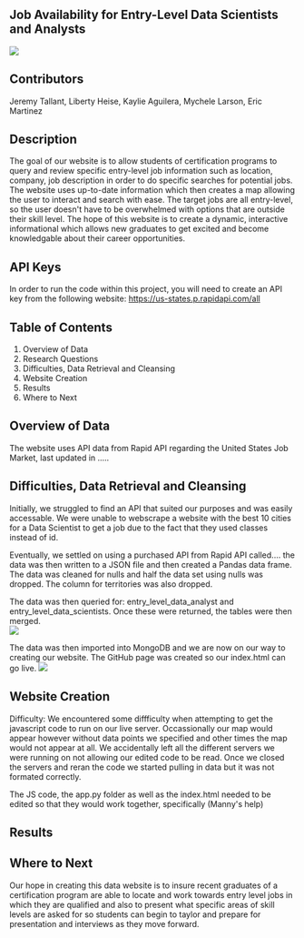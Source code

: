 ## Job Availability for Entry-Level Data Scientists and Analysts 

![](https://file%2B.vscode-resource.vscode-cdn.net/Users/libertyheise/Desktop/Homework/Project-3/images/computer%20image.jpeg?version%3D1674697824605)

## Contributors
Jeremy Tallant, Liberty Heise, Kaylie Aguilera, Mychele Larson, Eric Martinez

## Description
The goal of our website is to allow students of certification programs to query and review specific entry-level job information such as location, company, job description in order to do specific searches for potential jobs.  The website uses up-to-date information which then creates a map allowing the user to interact and search with ease.  The target jobs are all entry-level, so the user doesn't have to be overwhelmed with options that are outside their skill level.  The hope of this website is to create a dynamic, interactive informational which allows new graduates to get excited and become knowledgable about their career opportunities.

## API Keys
In order to run the code within this project, you will need to create an API key from the following website:  https://us-states.p.rapidapi.com/all


## Table of Contents
1.  Overview of Data
2.  Research Questions
3.  Difficulties, Data Retrieval and Cleansing
4.  Website Creation
5.  Results
6.  Where to Next

## Overview of Data

The website uses API data from Rapid API regarding the United States Job Market, last updated in .....

## Difficulties, Data Retrieval and Cleansing

Initially, we struggled to find an API that suited our purposes and was easily accessable.  We were unable to webscrape a website with the best 10 cities for a Data Scientist to get a job due to the fact that they used classes instead of id.  


Eventually, we settled on using a purchased API from Rapid API called....  the data was then written to a JSON file and then created a Pandas data frame.  The data was cleaned for nulls and half the data set using nulls was dropped.  The column for territories was also dropped.  

The data was then queried for: entry_level_data_analyst and entry_level_data_scientists.  Once these were returned, the tables were then merged.  
![](https://file%2B.vscode-resource.vscode-cdn.net/Users/libertyheise/Desktop/Homework/Project-3/images/Screenshot%202023-01-25%20at%201.30.49%20PM.png?version%3D1674697762515)

The data was then imported into MongoDB and we are now on our way to creating our website.  The GitHub page was created so our index.html can go live.
![](https://file%2B.vscode-resource.vscode-cdn.net/Users/libertyheise/Desktop/Homework/Project-3/images/Screenshot%202023-01-25%20at%201.37.48%20PM.png?version%3D1674697895994)

## Website Creation

Difficulty:
We encountered some diffficulty when attempting to get the javascript code to run on our live server. 
Occassionally our map would appear however without data points we specified and other times the map would not appear at all.
We accidentally left all the different servers we were running on not allowing our edited code to be read.
Once we closed the servers and reran the code we started pulling in data but it was not formated correctly.

The JS code, the app.py folder as well as the index.html needed to be edited so that they would work together, specifically 
   (Manny's help)


## Results


## Where to Next
Our hope in creating this data website is to insure recent graduates of a certification program are able to locate and work towards entry level jobs in which they are qualified and also to present what specific areas of skill levels are asked for so students can begin to taylor and prepare for presentation and interviews as they move forward.  




